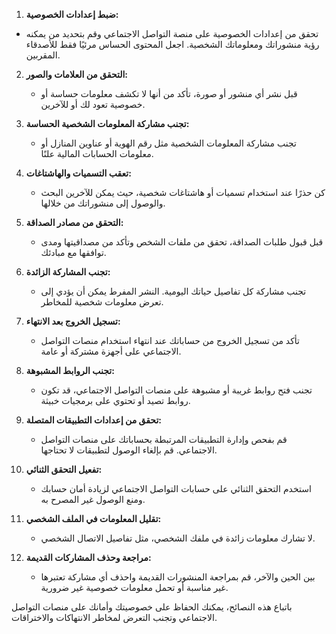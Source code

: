 1.  **ضبط إعدادات الخصوصية:**
   - تحقق من إعدادات الخصوصية على منصة التواصل الاجتماعي وقم بتحديد من يمكنه رؤية منشوراتك ومعلوماتك الشخصية. اجعل المحتوى الحساس مرئيًا فقط للأصدقاء المقربين.

2. **التحقق من العلامات والصور:**
   - قبل نشر أي منشور أو صورة، تأكد من أنها لا تكشف معلومات حساسة أو خصوصية تعود لك أو للآخرين.

3. **تجنب مشاركة المعلومات الشخصية الحساسة:**
   - تجنب مشاركة المعلومات الشخصية مثل رقم الهوية أو عناوين المنازل أو معلومات الحسابات المالية علنًا.

4. **تعقب التسميات والهاشتاغات:**
   - كن حذرًا عند استخدام تسميات أو هاشتاغات شخصية، حيث يمكن للآخرين البحث والوصول إلى منشوراتك من خلالها.

5. **التحقق من مصادر الصداقة:**
   - قبل قبول طلبات الصداقة، تحقق من ملفات الشخص وتأكد من مصداقيتها ومدى توافقها مع مبادئك.

6. **تجنب المشاركة الزائدة:**
   - تجنب مشاركة كل تفاصيل حياتك اليومية. النشر المفرط يمكن أن يؤدي إلى تعرض معلومات شخصية للمخاطر.

7. **تسجيل الخروج بعد الانتهاء:**
   - تأكد من تسجيل الخروج من حساباتك عند انتهاء استخدام منصات التواصل الاجتماعي على أجهزة مشتركة أو عامة.

8. **تجنب الروابط المشبوهة:**
   - تجنب فتح روابط غريبة أو مشبوهة على منصات التواصل الاجتماعي، قد تكون روابط تصيد أو تحتوي على برمجيات خبيثة.

9. **تحقق من إعدادات التطبيقات المتصلة:**
   - قم بفحص وإدارة التطبيقات المرتبطة بحساباتك على منصات التواصل الاجتماعي. قم بإلغاء الوصول لتطبيقات لا تحتاجها.

10. **تفعيل التحقق الثنائي:**
    - استخدم التحقق الثنائي على حسابات التواصل الاجتماعي لزيادة أمان حسابك ومنع الوصول غير المصرح به.

11. **تقليل المعلومات في الملف الشخصي:**
    - لا تشارك معلومات زائدة في ملفك الشخصي، مثل تفاصيل الاتصال الشخصي.

12. **مراجعة وحذف المشاركات القديمة:**
    - بين الحين والآخر، قم بمراجعة المنشورات القديمة واحذف أي مشاركة تعتبرها غير مناسبة أو تحمل معلومات خصوصية غير ضرورية.

باتباع هذه النصائح، يمكنك الحفاظ على خصوصيتك وأمانك على منصات التواصل الاجتماعي وتجنب التعرض لمخاطر الانتهاكات والاختراقات.